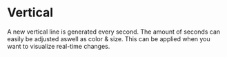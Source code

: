 # Vertical

A new vertical line is generated every second.
The amount of seconds can easily be adjusted
aswell as color & size. This can be applied
when you want to visualize real-time changes.
